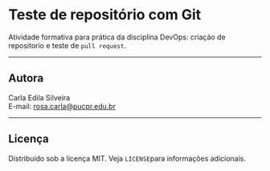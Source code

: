# Teste de repositório com Git  

Atividade formativa para prática da disciplina DevOps: criação de repositorio e teste de ```pull request```.  

---  

## Autora   
Carla Edila Silveira  
E-mail: rosa.carla@pucpr.edu.br  

---

## Licença  
Distribuído sob a licença MIT. Veja `LICENSE`para informações adicionais.

